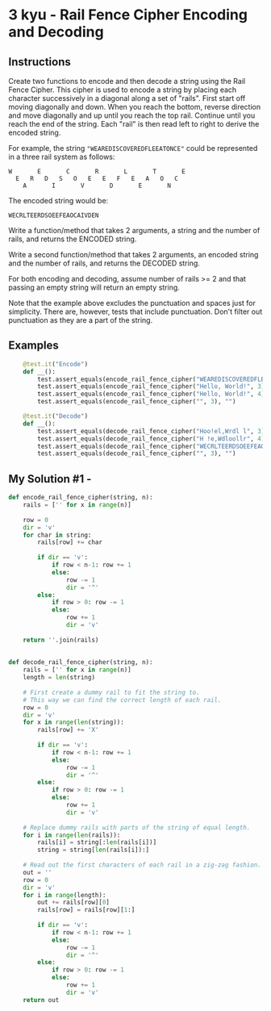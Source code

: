 # 3 kyu - Rail Fence Cipher Encoding and Decoding
## Instructions
Create two functions to encode and then decode a string using the Rail Fence Cipher. This cipher is used to encode a string by placing each character successively in a diagonal along a set of "rails". First start off moving diagonally and down. When you reach the bottom, reverse direction and move diagonally and up until you reach the top rail. Continue until you reach the end of the string. Each "rail" is then read left to right to derive the encoded string.

For example, the string `"WEAREDISCOVEREDFLEEATONCE"` could be represented in a three rail system as follows:
```
W       E       C       R       L       T       E
  E   R   D   S   O   E   E   F   E   A   O   C  
    A       I       V       D       E       N    
```
The encoded string would be:

`WECRLTEERDSOEEFEAOCAIVDEN`

Write a function/method that takes 2 arguments, a string and the number of rails, and returns the ENCODED string.

Write a second function/method that takes 2 arguments, an encoded string and the number of rails, and returns the DECODED string.

For both encoding and decoding, assume number of rails >= 2 and that passing an empty string will return an empty string.

Note that the example above excludes the punctuation and spaces just for simplicity. There are, however, tests that include punctuation. Don't filter out punctuation as they are a part of the string.

## Examples
```python
    @test.it("Encode")
    def __():
        test.assert_equals(encode_rail_fence_cipher("WEAREDISCOVEREDFLEEATONCE", 3), "WECRLTEERDSOEEFEAOCAIVDEN")
        test.assert_equals(encode_rail_fence_cipher("Hello, World!", 3), "Hoo!el,Wrdl l")
        test.assert_equals(encode_rail_fence_cipher("Hello, World!", 4), "H !e,Wdloollr")
        test.assert_equals(encode_rail_fence_cipher("", 3), "")

    @test.it("Decode")
    def __():
        test.assert_equals(decode_rail_fence_cipher("Hoo!el,Wrdl l", 3), "Hello, World!")
        test.assert_equals(decode_rail_fence_cipher("H !e,Wdloollr", 4), "Hello, World!")
        test.assert_equals(decode_rail_fence_cipher("WECRLTEERDSOEEFEAOCAIVDEN", 3), "WEAREDISCOVEREDFLEEATONCE")
        test.assert_equals(decode_rail_fence_cipher("", 3), "")
```

## My Solution #1 - 
```python
def encode_rail_fence_cipher(string, n):
    rails = ['' for x in range(n)]
    
    row = 0
    dir = 'v'
    for char in string:
        rails[row] += char
        
        if dir == 'v':
            if row < n-1: row += 1
            else:
                row -= 1
                dir = '^'
        else:
            if row > 0: row -= 1
            else:
                row += 1
                dir = 'v'
                
    return ''.join(rails)
    
    
def decode_rail_fence_cipher(string, n):
    rails = ['' for x in range(n)]
    length = len(string) 
    
    # First create a dummy rail to fit the string to.
    # This way we can find the correct length of each rail.
    row = 0
    dir = 'v'
    for x in range(len(string)):
        rails[row] += 'X'
        
        if dir == 'v':
            if row < n-1: row += 1
            else:
                row -= 1
                dir = '^'
        else:
            if row > 0: row -= 1
            else:
                row += 1
                dir = 'v'
    
    # Replace dummy rails with parts of the string of equal length.
    for i in range(len(rails)):
        rails[i] = string[:len(rails[i])]
        string = string[len(rails[i]):]
    
    # Read out the first characters of each rail in a zig-zag fashion.
    out = ''
    row = 0
    dir = 'v'
    for i in range(length):
        out += rails[row][0]
        rails[row] = rails[row][1:]
        
        if dir == 'v':
            if row < n-1: row += 1
            else:
                row -= 1
                dir = '^'
        else:
            if row > 0: row -= 1
            else:
                row += 1
                dir = 'v'       
    return out
```